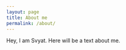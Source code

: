 ```yaml
---
layout: page
title: About me
permalink: /about/
---
```


Hey, I am Svyat. Here will be a text about me.